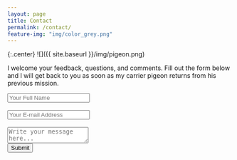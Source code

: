 ```yaml
---
layout: page
title: Contact
permalink: /contact/
feature-img: "img/color_grey.png"
---
```

{:.center}
![]({{ site.baseurl }}/img/pigeon.png)

I welcome your feedback, questions, and comments.  Fill out the form below and I will get back to you as soon as my carrier pigeon returns from his previous mission.

<form action="https://getsimpleform.com/messages?form_api_token=aa89eb29de1c46059db18768b541f069" href="/thank-you/" method="post" class="center">
  <!-- the redirect_to is optional, the form will redirect to the referrer on submission -->
  <input type='hidden' name='redirect_to' value='http://sllimnodnarb.com/thank-you/' />
  <input class="space" type='text' name='name' placeholder='Your Full Name' /><br><br>
  <input class="space" type='email' name='email' placeholder='Your E-mail Address' /><br><br>
  <textarea class="space" name='message' placeholder='Write your message here...'></textarea><br>
  <button class="space" type='submit' value='Send Message'>Submit</button>
</form>